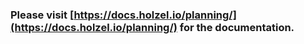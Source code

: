 ### Please visit [https://docs.holzel.io/planning/](https://docs.holzel.io/planning/) for the documentation. 
